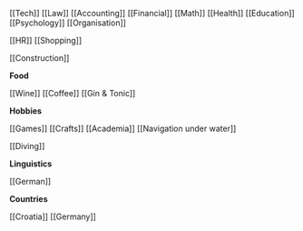[[Tech]] [[Law]] [[Accounting]] [[Financial]] [[Math]] [[Health]] [[Education]] [[Psychology]] [[Organisation]]

[[HR]] [[Shopping]]

[[Construction]]

**Food**

[[Wine]] [[Coffee]] [[Gin & Tonic]]

**Hobbies**

[[Games]] [[Crafts]] [[Academia]] [[Navigation under water]]

[[Diving]]

**Linguistics**

[[German]]

**Countries**

[[Croatia]]
[[Germany]]



